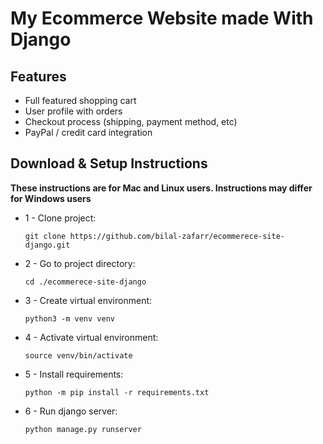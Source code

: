 # My Ecommerce Website made With Django

## Features
* Full featured shopping cart
* User profile with orders
* Checkout process (shipping, payment method, etc)
* PayPal / credit card integration

## Download & Setup Instructions

**These instructions are for Mac and Linux users. Instructions may differ for Windows users**

* 1 - Clone project:

      git clone https://github.com/bilal-zafarr/ecommerece-site-django.git
        
* 2 - Go to project directory:

      cd ./ecommerece-site-django

* 3 - Create virtual environment: 
        
      python3 -m venv venv
        
* 4 - Activate virtual environment: 
        
      source venv/bin/activate
        
* 5 - Install requirements: 

      python -m pip install -r requirements.txt
        
* 6 - Run django server:
      
      python manage.py runserver
